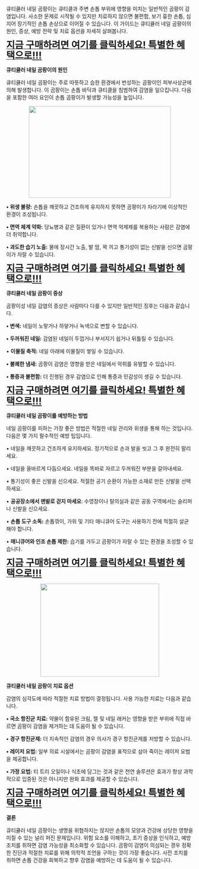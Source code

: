 <p><span style="font-family: &quot;Malgun Gothic&quot;, sans-serif;">큐티큘러</span> <span style="font-family: &quot;Malgun Gothic&quot;, sans-serif;">네일</span> <span style="font-family: &quot;Malgun Gothic&quot;, sans-serif;">곰팡이는</span>
<span style="font-family: &quot;Malgun Gothic&quot;, sans-serif;">큐티클과</span>
<span style="font-family: &quot;Malgun Gothic&quot;, sans-serif;">주변</span>
<span style="font-family: &quot;Malgun Gothic&quot;, sans-serif;">손톱</span>
<span style="font-family: &quot;Malgun Gothic&quot;, sans-serif;">부위에</span>
<span style="font-family: &quot;Malgun Gothic&quot;, sans-serif;">영향을</span>
<span style="font-family: &quot;Malgun Gothic&quot;, sans-serif;">미치는</span>
<span style="font-family: &quot;Malgun Gothic&quot;, sans-serif;">일반적인</span>
<span style="font-family: &quot;Malgun Gothic&quot;, sans-serif;">곰팡이</span>
<span style="font-family: &quot;Malgun Gothic&quot;, sans-serif;">감염입니다</span>.
<span style="font-family: &quot;Malgun Gothic&quot;, sans-serif;">사소한</span>
<span style="font-family: &quot;Malgun Gothic&quot;, sans-serif;">문제로</span>
<span style="font-family: &quot;Malgun Gothic&quot;, sans-serif;">시작될</span>
<span style="font-family: &quot;Malgun Gothic&quot;, sans-serif;">수</span>
<span style="font-family: &quot;Malgun Gothic&quot;, sans-serif;">있지만</span>
<span style="font-family: &quot;Malgun Gothic&quot;, sans-serif;">치료하지</span>
<span style="font-family: &quot;Malgun Gothic&quot;, sans-serif;">않으면</span>
<span style="font-family: &quot;Malgun Gothic&quot;, sans-serif;">불편함</span>,
<span style="font-family: &quot;Malgun Gothic&quot;, sans-serif;">보기</span>
<span style="font-family: &quot;Malgun Gothic&quot;, sans-serif;">흉한</span>
<span style="font-family: &quot;Malgun Gothic&quot;, sans-serif;">손톱</span>,
<span style="font-family: &quot;Malgun Gothic&quot;, sans-serif;">심지어</span>
<span style="font-family: &quot;Malgun Gothic&quot;, sans-serif;">장기적인</span>
<span style="font-family: &quot;Malgun Gothic&quot;, sans-serif;">손톱</span>
<span style="font-family: &quot;Malgun Gothic&quot;, sans-serif;">손상으로</span>
<span style="font-family: &quot;Malgun Gothic&quot;, sans-serif;">이어질</span>
<span style="font-family: &quot;Malgun Gothic&quot;, sans-serif;">수</span>
<span style="font-family: &quot;Malgun Gothic&quot;, sans-serif;">있습니다</span>.
<span style="font-family: &quot;Malgun Gothic&quot;, sans-serif;">이</span>
<span style="font-family: &quot;Malgun Gothic&quot;, sans-serif;">가이드는</span>
<span style="font-family: &quot;Malgun Gothic&quot;, sans-serif;">큐티큘러</span>
<span style="font-family: &quot;Malgun Gothic&quot;, sans-serif;">네일</span>
<span style="font-family: &quot;Malgun Gothic&quot;, sans-serif;">곰팡이의</span>
<span style="font-family: &quot;Malgun Gothic&quot;, sans-serif;">원인</span>,
<span style="font-family: &quot;Malgun Gothic&quot;, sans-serif;">증상</span>,
<span style="font-family: &quot;Malgun Gothic&quot;, sans-serif;">예방</span>
<span style="font-family: &quot;Malgun Gothic&quot;, sans-serif;">전략</span>
<span style="font-family: &quot;Malgun Gothic&quot;, sans-serif;">및</span>
<span style="font-family: &quot;Malgun Gothic&quot;, sans-serif;">치료</span>
<span style="font-family: &quot;Malgun Gothic&quot;, sans-serif;">옵션을</span>
<span style="font-family: &quot;Malgun Gothic&quot;, sans-serif;">자세히</span>
<span style="font-family: &quot;Malgun Gothic&quot;, sans-serif;">살펴봅니다</span>.</p>

<p class="MsoNormal"><a href="https://nutraleafs.com/Cuticara" rel="nofollow" target="_blank"><b><span style="font-family: &quot;Malgun Gothic&quot;,sans-serif; font-size: 19.0pt; line-height: 107%; mso-bidi-font-family: &quot;Malgun Gothic&quot;;">지금</span></b><b><span style="font-size: 19.0pt; line-height: 107%;"> </span></b><b><span style="font-family: &quot;Malgun Gothic&quot;,sans-serif; font-size: 19.0pt; line-height: 107%; mso-bidi-font-family: &quot;Malgun Gothic&quot;;">구매하려면</span></b><b><span style="font-size: 19.0pt; line-height: 107%;"> </span></b><b><span style="font-family: &quot;Malgun Gothic&quot;,sans-serif; font-size: 19.0pt; line-height: 107%; mso-bidi-font-family: &quot;Malgun Gothic&quot;;">여기를</span></b><b><span style="font-size: 19.0pt; line-height: 107%;"> </span></b><b><span style="font-family: &quot;Malgun Gothic&quot;,sans-serif; font-size: 19.0pt; line-height: 107%; mso-bidi-font-family: &quot;Malgun Gothic&quot;;">클릭하세요</span></b><b><span style="font-size: 19.0pt; line-height: 107%;">! </span></b><b><span style="font-family: &quot;Malgun Gothic&quot;,sans-serif; font-size: 19.0pt; line-height: 107%; mso-bidi-font-family: &quot;Malgun Gothic&quot;;">특별한</span></b><b><span style="font-size: 19.0pt; line-height: 107%;"> </span></b><b><span style="font-family: &quot;Malgun Gothic&quot;,sans-serif; font-size: 19.0pt; line-height: 107%; mso-bidi-font-family: &quot;Malgun Gothic&quot;;">혜택으로</span></b></a><b><span style="font-size: 19.0pt; line-height: 107%;"><a href="https://nutraleafs.com/Cuticara" rel="nofollow" target="_blank">!!!</a><o:p></o:p></span></b></p>

<p class="MsoNormal"><b><span style="font-family: &quot;Malgun Gothic&quot;,sans-serif; mso-bidi-font-family: &quot;Malgun Gothic&quot;;">큐티큘러</span> </b><b><span style="font-family: &quot;Malgun Gothic&quot;,sans-serif; mso-bidi-font-family: &quot;Malgun Gothic&quot;;">네일</span>
</b><b><span style="font-family: &quot;Malgun Gothic&quot;,sans-serif; mso-bidi-font-family: &quot;Malgun Gothic&quot;;">곰팡이의</span> </b><b><span style="font-family: &quot;Malgun Gothic&quot;,sans-serif; mso-bidi-font-family: &quot;Malgun Gothic&quot;;">원인</span><o:p></o:p></b></p>

<p class="MsoNormal"><span style="font-family: &quot;Malgun Gothic&quot;,sans-serif; mso-bidi-font-family: &quot;Malgun Gothic&quot;;">큐티큘러</span> <span style="font-family: &quot;Malgun Gothic&quot;,sans-serif; mso-bidi-font-family: &quot;Malgun Gothic&quot;;">네일</span> <span style="font-family: &quot;Malgun Gothic&quot;,sans-serif; mso-bidi-font-family: &quot;Malgun Gothic&quot;;">곰팡이는</span>
<span style="font-family: &quot;Malgun Gothic&quot;,sans-serif; mso-bidi-font-family: &quot;Malgun Gothic&quot;;">주로</span>
<span style="font-family: &quot;Malgun Gothic&quot;,sans-serif; mso-bidi-font-family: &quot;Malgun Gothic&quot;;">따뜻하고</span>
<span style="font-family: &quot;Malgun Gothic&quot;,sans-serif; mso-bidi-font-family: &quot;Malgun Gothic&quot;;">습한</span>
<span style="font-family: &quot;Malgun Gothic&quot;,sans-serif; mso-bidi-font-family: &quot;Malgun Gothic&quot;;">환경에서</span>
<span style="font-family: &quot;Malgun Gothic&quot;,sans-serif; mso-bidi-font-family: &quot;Malgun Gothic&quot;;">번성하는</span>
<span style="font-family: &quot;Malgun Gothic&quot;,sans-serif; mso-bidi-font-family: &quot;Malgun Gothic&quot;;">곰팡이인</span>
<span style="font-family: &quot;Malgun Gothic&quot;,sans-serif; mso-bidi-font-family: &quot;Malgun Gothic&quot;;">피부사상균에</span>
<span style="font-family: &quot;Malgun Gothic&quot;,sans-serif; mso-bidi-font-family: &quot;Malgun Gothic&quot;;">의해</span>
<span style="font-family: &quot;Malgun Gothic&quot;,sans-serif; mso-bidi-font-family: &quot;Malgun Gothic&quot;;">발생합니다</span>.
<span style="font-family: &quot;Malgun Gothic&quot;,sans-serif; mso-bidi-font-family: &quot;Malgun Gothic&quot;;">이</span>
<span style="font-family: &quot;Malgun Gothic&quot;,sans-serif; mso-bidi-font-family: &quot;Malgun Gothic&quot;;">곰팡이는</span>
<span style="font-family: &quot;Malgun Gothic&quot;,sans-serif; mso-bidi-font-family: &quot;Malgun Gothic&quot;;">손톱</span>
<span style="font-family: &quot;Malgun Gothic&quot;,sans-serif; mso-bidi-font-family: &quot;Malgun Gothic&quot;;">바닥과</span>
<span style="font-family: &quot;Malgun Gothic&quot;,sans-serif; mso-bidi-font-family: &quot;Malgun Gothic&quot;;">큐티클을</span>
<span style="font-family: &quot;Malgun Gothic&quot;,sans-serif; mso-bidi-font-family: &quot;Malgun Gothic&quot;;">침범하여</span>
<span style="font-family: &quot;Malgun Gothic&quot;,sans-serif; mso-bidi-font-family: &quot;Malgun Gothic&quot;;">감염을</span>
<span style="font-family: &quot;Malgun Gothic&quot;,sans-serif; mso-bidi-font-family: &quot;Malgun Gothic&quot;;">일으킵니다</span>.
<span style="font-family: &quot;Malgun Gothic&quot;,sans-serif; mso-bidi-font-family: &quot;Malgun Gothic&quot;;">다음을</span>
<span style="font-family: &quot;Malgun Gothic&quot;,sans-serif; mso-bidi-font-family: &quot;Malgun Gothic&quot;;">포함한</span>
<span style="font-family: &quot;Malgun Gothic&quot;,sans-serif; mso-bidi-font-family: &quot;Malgun Gothic&quot;;">여러</span>
<span style="font-family: &quot;Malgun Gothic&quot;,sans-serif; mso-bidi-font-family: &quot;Malgun Gothic&quot;;">요인이</span>
<span style="font-family: &quot;Malgun Gothic&quot;,sans-serif; mso-bidi-font-family: &quot;Malgun Gothic&quot;;">손톱</span>
<span style="font-family: &quot;Malgun Gothic&quot;,sans-serif; mso-bidi-font-family: &quot;Malgun Gothic&quot;;">곰팡이가</span>
<span style="font-family: &quot;Malgun Gothic&quot;,sans-serif; mso-bidi-font-family: &quot;Malgun Gothic&quot;;">발생할</span>
<span style="font-family: &quot;Malgun Gothic&quot;,sans-serif; mso-bidi-font-family: &quot;Malgun Gothic&quot;;">가능성을</span>
<span style="font-family: &quot;Malgun Gothic&quot;,sans-serif; mso-bidi-font-family: &quot;Malgun Gothic&quot;;">높입니다</span>.<o:p></o:p></p><div class="separator" style="clear: both; text-align: center;"><a href="https://nutraleafs.com/Cuticara" imageanchor="1" rel="nofollow" style="margin-left: 1em; margin-right: 1em;" target="_blank"><img border="0" data-original-height="549" data-original-width="1104" height="246" src="https://blogger.googleusercontent.com/img/b/R29vZ2xl/AVvXsEiG-Mn6G5iypG95fpksQ13RvsuSfBcUDY_EzbJt47ntK1djTW5oSKPeLS62fZjlsOn8e0yw_-gHDOpQytC_P7CCJoSZjwgV_IJ9tqXH8P2x8SmBsOlQE4qQ3pgJNNii_muIa7qcPJoozpUVeseYm36jP155K5biAP-Du8rgaYII5gn5jxn61ROTJl8SUxYg/w382-h246/Cuticara%20Nail%20Fungus1.jpg" width="382" /></a></div>

<p class="MsoNormal"><b>• </b><b><span style="font-family: &quot;Malgun Gothic&quot;,sans-serif; mso-bidi-font-family: &quot;Malgun Gothic&quot;;">위생</span> </b><b><span style="font-family: &quot;Malgun Gothic&quot;,sans-serif; mso-bidi-font-family: &quot;Malgun Gothic&quot;;">불량</span>:</b>
<span style="font-family: &quot;Malgun Gothic&quot;,sans-serif; mso-bidi-font-family: &quot;Malgun Gothic&quot;;">손톱을</span>
<span style="font-family: &quot;Malgun Gothic&quot;,sans-serif; mso-bidi-font-family: &quot;Malgun Gothic&quot;;">깨끗하고</span>
<span style="font-family: &quot;Malgun Gothic&quot;,sans-serif; mso-bidi-font-family: &quot;Malgun Gothic&quot;;">건조하게</span>
<span style="font-family: &quot;Malgun Gothic&quot;,sans-serif; mso-bidi-font-family: &quot;Malgun Gothic&quot;;">유지하지</span>
<span style="font-family: &quot;Malgun Gothic&quot;,sans-serif; mso-bidi-font-family: &quot;Malgun Gothic&quot;;">못하면</span>
<span style="font-family: &quot;Malgun Gothic&quot;,sans-serif; mso-bidi-font-family: &quot;Malgun Gothic&quot;;">곰팡이가</span>
<span style="font-family: &quot;Malgun Gothic&quot;,sans-serif; mso-bidi-font-family: &quot;Malgun Gothic&quot;;">자라기에</span>
<span style="font-family: &quot;Malgun Gothic&quot;,sans-serif; mso-bidi-font-family: &quot;Malgun Gothic&quot;;">이상적인</span>
<span style="font-family: &quot;Malgun Gothic&quot;,sans-serif; mso-bidi-font-family: &quot;Malgun Gothic&quot;;">환경이</span>
<span style="font-family: &quot;Malgun Gothic&quot;,sans-serif; mso-bidi-font-family: &quot;Malgun Gothic&quot;;">조성됩니다</span>.<o:p></o:p></p>

<p class="MsoNormal"><b>• </b><b><span style="font-family: &quot;Malgun Gothic&quot;,sans-serif; mso-bidi-font-family: &quot;Malgun Gothic&quot;;">면역</span> </b><b><span style="font-family: &quot;Malgun Gothic&quot;,sans-serif; mso-bidi-font-family: &quot;Malgun Gothic&quot;;">체계</span> </b><b><span style="font-family: &quot;Malgun Gothic&quot;,sans-serif; mso-bidi-font-family: &quot;Malgun Gothic&quot;;">약화</span>:</b>
<span style="font-family: &quot;Malgun Gothic&quot;,sans-serif; mso-bidi-font-family: &quot;Malgun Gothic&quot;;">당뇨병과</span>
<span style="font-family: &quot;Malgun Gothic&quot;,sans-serif; mso-bidi-font-family: &quot;Malgun Gothic&quot;;">같은</span>
<span style="font-family: &quot;Malgun Gothic&quot;,sans-serif; mso-bidi-font-family: &quot;Malgun Gothic&quot;;">질환이</span>
<span style="font-family: &quot;Malgun Gothic&quot;,sans-serif; mso-bidi-font-family: &quot;Malgun Gothic&quot;;">있거나</span>
<span style="font-family: &quot;Malgun Gothic&quot;,sans-serif; mso-bidi-font-family: &quot;Malgun Gothic&quot;;">면역</span>
<span style="font-family: &quot;Malgun Gothic&quot;,sans-serif; mso-bidi-font-family: &quot;Malgun Gothic&quot;;">억제제를</span>
<span style="font-family: &quot;Malgun Gothic&quot;,sans-serif; mso-bidi-font-family: &quot;Malgun Gothic&quot;;">복용하는</span>
<span style="font-family: &quot;Malgun Gothic&quot;,sans-serif; mso-bidi-font-family: &quot;Malgun Gothic&quot;;">사람은</span>
<span style="font-family: &quot;Malgun Gothic&quot;,sans-serif; mso-bidi-font-family: &quot;Malgun Gothic&quot;;">감염에</span>
<span style="font-family: &quot;Malgun Gothic&quot;,sans-serif; mso-bidi-font-family: &quot;Malgun Gothic&quot;;">더</span>
<span style="font-family: &quot;Malgun Gothic&quot;,sans-serif; mso-bidi-font-family: &quot;Malgun Gothic&quot;;">취약합니다</span>.<o:p></o:p></p>

<p class="MsoNormal"><b>• </b><b><span style="font-family: &quot;Malgun Gothic&quot;,sans-serif; mso-bidi-font-family: &quot;Malgun Gothic&quot;;">과도한</span> </b><b><span style="font-family: &quot;Malgun Gothic&quot;,sans-serif; mso-bidi-font-family: &quot;Malgun Gothic&quot;;">습기</span> </b><b><span style="font-family: &quot;Malgun Gothic&quot;,sans-serif; mso-bidi-font-family: &quot;Malgun Gothic&quot;;">노출</span>:</b>
<span style="font-family: &quot;Malgun Gothic&quot;,sans-serif; mso-bidi-font-family: &quot;Malgun Gothic&quot;;">물에</span>
<span style="font-family: &quot;Malgun Gothic&quot;,sans-serif; mso-bidi-font-family: &quot;Malgun Gothic&quot;;">장시간</span>
<span style="font-family: &quot;Malgun Gothic&quot;,sans-serif; mso-bidi-font-family: &quot;Malgun Gothic&quot;;">노출</span>,
<span style="font-family: &quot;Malgun Gothic&quot;,sans-serif; mso-bidi-font-family: &quot;Malgun Gothic&quot;;">발</span>
<span style="font-family: &quot;Malgun Gothic&quot;,sans-serif; mso-bidi-font-family: &quot;Malgun Gothic&quot;;">땀</span>,
<span style="font-family: &quot;Malgun Gothic&quot;,sans-serif; mso-bidi-font-family: &quot;Malgun Gothic&quot;;">꽉</span>
<span style="font-family: &quot;Malgun Gothic&quot;,sans-serif; mso-bidi-font-family: &quot;Malgun Gothic&quot;;">끼고</span>
<span style="font-family: &quot;Malgun Gothic&quot;,sans-serif; mso-bidi-font-family: &quot;Malgun Gothic&quot;;">통기성이</span>
<span style="font-family: &quot;Malgun Gothic&quot;,sans-serif; mso-bidi-font-family: &quot;Malgun Gothic&quot;;">없는</span>
<span style="font-family: &quot;Malgun Gothic&quot;,sans-serif; mso-bidi-font-family: &quot;Malgun Gothic&quot;;">신발을</span>
<span style="font-family: &quot;Malgun Gothic&quot;,sans-serif; mso-bidi-font-family: &quot;Malgun Gothic&quot;;">신으면</span>
<span style="font-family: &quot;Malgun Gothic&quot;,sans-serif; mso-bidi-font-family: &quot;Malgun Gothic&quot;;">곰팡이가</span>
<span style="font-family: &quot;Malgun Gothic&quot;,sans-serif; mso-bidi-font-family: &quot;Malgun Gothic&quot;;">자랄</span>
<span style="font-family: &quot;Malgun Gothic&quot;,sans-serif; mso-bidi-font-family: &quot;Malgun Gothic&quot;;">수</span>
<span style="font-family: &quot;Malgun Gothic&quot;,sans-serif; mso-bidi-font-family: &quot;Malgun Gothic&quot;;">있습니다</span>.<o:p></o:p></p>

<p class="MsoNormal"><a href="https://nutraleafs.com/Cuticara" rel="nofollow" target="_blank"><b><span style="font-family: &quot;Malgun Gothic&quot;, sans-serif; font-size: 19pt; line-height: 27.1067px;">지금</span></b><b><span style="font-size: 19pt; line-height: 27.1067px;">&nbsp;</span></b><b><span style="font-family: &quot;Malgun Gothic&quot;, sans-serif; font-size: 19pt; line-height: 27.1067px;">구매하려면</span></b><b><span style="font-size: 19pt; line-height: 27.1067px;">&nbsp;</span></b><b><span style="font-family: &quot;Malgun Gothic&quot;, sans-serif; font-size: 19pt; line-height: 27.1067px;">여기를</span></b><b><span style="font-size: 19pt; line-height: 27.1067px;">&nbsp;</span></b><b><span style="font-family: &quot;Malgun Gothic&quot;, sans-serif; font-size: 19pt; line-height: 27.1067px;">클릭하세요</span></b><b><span style="font-size: 19pt; line-height: 27.1067px;">!&nbsp;</span></b><b><span style="font-family: &quot;Malgun Gothic&quot;, sans-serif; font-size: 19pt; line-height: 27.1067px;">특별한</span></b><b><span style="font-size: 19pt; line-height: 27.1067px;">&nbsp;</span></b><b><span style="font-family: &quot;Malgun Gothic&quot;, sans-serif; font-size: 19pt; line-height: 27.1067px;">혜택으로</span></b></a><b><span style="font-size: 19pt; line-height: 27.1067px;"><a href="https://nutraleafs.com/Cuticara" rel="nofollow" target="_blank">!!!</a></span></b></p><p class="MsoNormal"><b><span style="font-family: &quot;Malgun Gothic&quot;,sans-serif; mso-bidi-font-family: &quot;Malgun Gothic&quot;;">큐티큘러</span> </b><b><span style="font-family: &quot;Malgun Gothic&quot;,sans-serif; mso-bidi-font-family: &quot;Malgun Gothic&quot;;">네일</span>
</b><b><span style="font-family: &quot;Malgun Gothic&quot;,sans-serif; mso-bidi-font-family: &quot;Malgun Gothic&quot;;">곰팡이</span> </b><b><span style="font-family: &quot;Malgun Gothic&quot;,sans-serif; mso-bidi-font-family: &quot;Malgun Gothic&quot;;">증상</span><o:p></o:p></b></p>

<p class="MsoNormal"><span style="font-family: &quot;Malgun Gothic&quot;,sans-serif; mso-bidi-font-family: &quot;Malgun Gothic&quot;;">곰팡이성</span> <span style="font-family: &quot;Malgun Gothic&quot;,sans-serif; mso-bidi-font-family: &quot;Malgun Gothic&quot;;">네일</span> <span style="font-family: &quot;Malgun Gothic&quot;,sans-serif; mso-bidi-font-family: &quot;Malgun Gothic&quot;;">감염의</span>
<span style="font-family: &quot;Malgun Gothic&quot;,sans-serif; mso-bidi-font-family: &quot;Malgun Gothic&quot;;">증상은</span>
<span style="font-family: &quot;Malgun Gothic&quot;,sans-serif; mso-bidi-font-family: &quot;Malgun Gothic&quot;;">사람마다</span>
<span style="font-family: &quot;Malgun Gothic&quot;,sans-serif; mso-bidi-font-family: &quot;Malgun Gothic&quot;;">다를</span>
<span style="font-family: &quot;Malgun Gothic&quot;,sans-serif; mso-bidi-font-family: &quot;Malgun Gothic&quot;;">수</span>
<span style="font-family: &quot;Malgun Gothic&quot;,sans-serif; mso-bidi-font-family: &quot;Malgun Gothic&quot;;">있지만</span>
<span style="font-family: &quot;Malgun Gothic&quot;,sans-serif; mso-bidi-font-family: &quot;Malgun Gothic&quot;;">일반적인</span>
<span style="font-family: &quot;Malgun Gothic&quot;,sans-serif; mso-bidi-font-family: &quot;Malgun Gothic&quot;;">징후는</span>
<span style="font-family: &quot;Malgun Gothic&quot;,sans-serif; mso-bidi-font-family: &quot;Malgun Gothic&quot;;">다음과</span>
<span style="font-family: &quot;Malgun Gothic&quot;,sans-serif; mso-bidi-font-family: &quot;Malgun Gothic&quot;;">같습니다</span>.<o:p></o:p></p>

<p class="MsoNormal"><b>• </b><b><span style="font-family: &quot;Malgun Gothic&quot;,sans-serif; mso-bidi-font-family: &quot;Malgun Gothic&quot;;">변색</span>:</b> <span style="font-family: &quot;Malgun Gothic&quot;,sans-serif; mso-bidi-font-family: &quot;Malgun Gothic&quot;;">네일이</span> <span style="font-family: &quot;Malgun Gothic&quot;,sans-serif; mso-bidi-font-family: &quot;Malgun Gothic&quot;;">노랗거나</span>
<span style="font-family: &quot;Malgun Gothic&quot;,sans-serif; mso-bidi-font-family: &quot;Malgun Gothic&quot;;">하얗거나</span>
<span style="font-family: &quot;Malgun Gothic&quot;,sans-serif; mso-bidi-font-family: &quot;Malgun Gothic&quot;;">녹색으로</span>
<span style="font-family: &quot;Malgun Gothic&quot;,sans-serif; mso-bidi-font-family: &quot;Malgun Gothic&quot;;">변할</span>
<span style="font-family: &quot;Malgun Gothic&quot;,sans-serif; mso-bidi-font-family: &quot;Malgun Gothic&quot;;">수</span>
<span style="font-family: &quot;Malgun Gothic&quot;,sans-serif; mso-bidi-font-family: &quot;Malgun Gothic&quot;;">있습니다</span>.<o:p></o:p></p>

<p class="MsoNormal"><b>• </b><b><span style="font-family: &quot;Malgun Gothic&quot;,sans-serif; mso-bidi-font-family: &quot;Malgun Gothic&quot;;">두꺼워진</span> </b><b><span style="font-family: &quot;Malgun Gothic&quot;,sans-serif; mso-bidi-font-family: &quot;Malgun Gothic&quot;;">네일</span>:</b>
<span style="font-family: &quot;Malgun Gothic&quot;,sans-serif; mso-bidi-font-family: &quot;Malgun Gothic&quot;;">감염된</span>
<span style="font-family: &quot;Malgun Gothic&quot;,sans-serif; mso-bidi-font-family: &quot;Malgun Gothic&quot;;">네일이</span>
<span style="font-family: &quot;Malgun Gothic&quot;,sans-serif; mso-bidi-font-family: &quot;Malgun Gothic&quot;;">두껍거나</span>
<span style="font-family: &quot;Malgun Gothic&quot;,sans-serif; mso-bidi-font-family: &quot;Malgun Gothic&quot;;">부서지기</span>
<span style="font-family: &quot;Malgun Gothic&quot;,sans-serif; mso-bidi-font-family: &quot;Malgun Gothic&quot;;">쉽거나</span>
<span style="font-family: &quot;Malgun Gothic&quot;,sans-serif; mso-bidi-font-family: &quot;Malgun Gothic&quot;;">뒤틀릴</span>
<span style="font-family: &quot;Malgun Gothic&quot;,sans-serif; mso-bidi-font-family: &quot;Malgun Gothic&quot;;">수</span>
<span style="font-family: &quot;Malgun Gothic&quot;,sans-serif; mso-bidi-font-family: &quot;Malgun Gothic&quot;;">있습니다</span>.<o:p></o:p></p>

<p class="MsoNormal">• <b><span style="font-family: &quot;Malgun Gothic&quot;,sans-serif; mso-bidi-font-family: &quot;Malgun Gothic&quot;;">이물질</span> </b><b><span style="font-family: &quot;Malgun Gothic&quot;,sans-serif; mso-bidi-font-family: &quot;Malgun Gothic&quot;;">축적</span>:</b>
<span style="font-family: &quot;Malgun Gothic&quot;,sans-serif; mso-bidi-font-family: &quot;Malgun Gothic&quot;;">네일</span>
<span style="font-family: &quot;Malgun Gothic&quot;,sans-serif; mso-bidi-font-family: &quot;Malgun Gothic&quot;;">아래에</span>
<span style="font-family: &quot;Malgun Gothic&quot;,sans-serif; mso-bidi-font-family: &quot;Malgun Gothic&quot;;">이물질이</span>
<span style="font-family: &quot;Malgun Gothic&quot;,sans-serif; mso-bidi-font-family: &quot;Malgun Gothic&quot;;">쌓일</span>
<span style="font-family: &quot;Malgun Gothic&quot;,sans-serif; mso-bidi-font-family: &quot;Malgun Gothic&quot;;">수</span>
<span style="font-family: &quot;Malgun Gothic&quot;,sans-serif; mso-bidi-font-family: &quot;Malgun Gothic&quot;;">있습니다</span>.<o:p></o:p></p>

<p class="MsoNormal"><b>• </b><b><span style="font-family: &quot;Malgun Gothic&quot;,sans-serif; mso-bidi-font-family: &quot;Malgun Gothic&quot;;">불쾌한</span> </b><b><span style="font-family: &quot;Malgun Gothic&quot;,sans-serif; mso-bidi-font-family: &quot;Malgun Gothic&quot;;">냄새</span>:</b>
<span style="font-family: &quot;Malgun Gothic&quot;,sans-serif; mso-bidi-font-family: &quot;Malgun Gothic&quot;;">곰팡이</span>
<span style="font-family: &quot;Malgun Gothic&quot;,sans-serif; mso-bidi-font-family: &quot;Malgun Gothic&quot;;">감염은</span>
<span style="font-family: &quot;Malgun Gothic&quot;,sans-serif; mso-bidi-font-family: &quot;Malgun Gothic&quot;;">영향을</span>
<span style="font-family: &quot;Malgun Gothic&quot;,sans-serif; mso-bidi-font-family: &quot;Malgun Gothic&quot;;">받은</span>
<span style="font-family: &quot;Malgun Gothic&quot;,sans-serif; mso-bidi-font-family: &quot;Malgun Gothic&quot;;">네일에서</span>
<span style="font-family: &quot;Malgun Gothic&quot;,sans-serif; mso-bidi-font-family: &quot;Malgun Gothic&quot;;">악취를</span>
<span style="font-family: &quot;Malgun Gothic&quot;,sans-serif; mso-bidi-font-family: &quot;Malgun Gothic&quot;;">유발할</span>
<span style="font-family: &quot;Malgun Gothic&quot;,sans-serif; mso-bidi-font-family: &quot;Malgun Gothic&quot;;">수</span>
<span style="font-family: &quot;Malgun Gothic&quot;,sans-serif; mso-bidi-font-family: &quot;Malgun Gothic&quot;;">있습니다</span>.<o:p></o:p></p>

<p class="MsoNormal"><b>• </b><b><span style="font-family: &quot;Malgun Gothic&quot;,sans-serif; mso-bidi-font-family: &quot;Malgun Gothic&quot;;">통증과</span> </b><b><span style="font-family: &quot;Malgun Gothic&quot;,sans-serif; mso-bidi-font-family: &quot;Malgun Gothic&quot;;">불편함</span>:</b>
<span style="font-family: &quot;Malgun Gothic&quot;,sans-serif; mso-bidi-font-family: &quot;Malgun Gothic&quot;;">더</span>
<span style="font-family: &quot;Malgun Gothic&quot;,sans-serif; mso-bidi-font-family: &quot;Malgun Gothic&quot;;">진행된</span>
<span style="font-family: &quot;Malgun Gothic&quot;,sans-serif; mso-bidi-font-family: &quot;Malgun Gothic&quot;;">경우</span>
<span style="font-family: &quot;Malgun Gothic&quot;,sans-serif; mso-bidi-font-family: &quot;Malgun Gothic&quot;;">감염으로</span>
<span style="font-family: &quot;Malgun Gothic&quot;,sans-serif; mso-bidi-font-family: &quot;Malgun Gothic&quot;;">인해</span>
<span style="font-family: &quot;Malgun Gothic&quot;,sans-serif; mso-bidi-font-family: &quot;Malgun Gothic&quot;;">통증과</span>
<span style="font-family: &quot;Malgun Gothic&quot;,sans-serif; mso-bidi-font-family: &quot;Malgun Gothic&quot;;">민감성이</span>
<span style="font-family: &quot;Malgun Gothic&quot;,sans-serif; mso-bidi-font-family: &quot;Malgun Gothic&quot;;">생길</span>
<span style="font-family: &quot;Malgun Gothic&quot;,sans-serif; mso-bidi-font-family: &quot;Malgun Gothic&quot;;">수</span>
<span style="font-family: &quot;Malgun Gothic&quot;,sans-serif; mso-bidi-font-family: &quot;Malgun Gothic&quot;;">있습니다</span>.<o:p></o:p></p>

<p class="MsoNormal"><a href="https://nutraleafs.com/Cuticara" rel="nofollow" target="_blank"><b><span style="font-family: &quot;Malgun Gothic&quot;, sans-serif; font-size: 19pt; line-height: 27.1067px;">지금</span></b><b><span style="font-size: 19pt; line-height: 27.1067px;">&nbsp;</span></b><b><span style="font-family: &quot;Malgun Gothic&quot;, sans-serif; font-size: 19pt; line-height: 27.1067px;">구매하려면</span></b><b><span style="font-size: 19pt; line-height: 27.1067px;">&nbsp;</span></b><b><span style="font-family: &quot;Malgun Gothic&quot;, sans-serif; font-size: 19pt; line-height: 27.1067px;">여기를</span></b><b><span style="font-size: 19pt; line-height: 27.1067px;">&nbsp;</span></b><b><span style="font-family: &quot;Malgun Gothic&quot;, sans-serif; font-size: 19pt; line-height: 27.1067px;">클릭하세요</span></b><b><span style="font-size: 19pt; line-height: 27.1067px;">!&nbsp;</span></b><b><span style="font-family: &quot;Malgun Gothic&quot;, sans-serif; font-size: 19pt; line-height: 27.1067px;">특별한</span></b><b><span style="font-size: 19pt; line-height: 27.1067px;">&nbsp;</span></b><b><span style="font-family: &quot;Malgun Gothic&quot;, sans-serif; font-size: 19pt; line-height: 27.1067px;">혜택으로</span></b></a><b><span style="font-size: 19pt; line-height: 27.1067px;"><a href="https://nutraleafs.com/Cuticara" rel="nofollow" target="_blank">!!!</a></span></b></p><p class="MsoNormal"><b><span style="font-family: &quot;Malgun Gothic&quot;,sans-serif; mso-bidi-font-family: &quot;Malgun Gothic&quot;;">큐티큘러</span> </b><b><span style="font-family: &quot;Malgun Gothic&quot;,sans-serif; mso-bidi-font-family: &quot;Malgun Gothic&quot;;">네일</span>
</b><b><span style="font-family: &quot;Malgun Gothic&quot;,sans-serif; mso-bidi-font-family: &quot;Malgun Gothic&quot;;">곰팡이를</span> </b><b><span style="font-family: &quot;Malgun Gothic&quot;,sans-serif; mso-bidi-font-family: &quot;Malgun Gothic&quot;;">예방하는</span> </b><b><span style="font-family: &quot;Malgun Gothic&quot;,sans-serif; mso-bidi-font-family: &quot;Malgun Gothic&quot;;">방법</span><o:p></o:p></b></p>

<p class="MsoNormal"><span style="font-family: &quot;Malgun Gothic&quot;,sans-serif; mso-bidi-font-family: &quot;Malgun Gothic&quot;;">네일</span> <span style="font-family: &quot;Malgun Gothic&quot;,sans-serif; mso-bidi-font-family: &quot;Malgun Gothic&quot;;">곰팡이를</span> <span style="font-family: &quot;Malgun Gothic&quot;,sans-serif; mso-bidi-font-family: &quot;Malgun Gothic&quot;;">피하는</span> <span style="font-family: &quot;Malgun Gothic&quot;,sans-serif; mso-bidi-font-family: &quot;Malgun Gothic&quot;;">가장</span>
<span style="font-family: &quot;Malgun Gothic&quot;,sans-serif; mso-bidi-font-family: &quot;Malgun Gothic&quot;;">좋은</span>
<span style="font-family: &quot;Malgun Gothic&quot;,sans-serif; mso-bidi-font-family: &quot;Malgun Gothic&quot;;">방법은</span>
<span style="font-family: &quot;Malgun Gothic&quot;,sans-serif; mso-bidi-font-family: &quot;Malgun Gothic&quot;;">적절한</span>
<span style="font-family: &quot;Malgun Gothic&quot;,sans-serif; mso-bidi-font-family: &quot;Malgun Gothic&quot;;">네일</span>
<span style="font-family: &quot;Malgun Gothic&quot;,sans-serif; mso-bidi-font-family: &quot;Malgun Gothic&quot;;">관리와</span>
<span style="font-family: &quot;Malgun Gothic&quot;,sans-serif; mso-bidi-font-family: &quot;Malgun Gothic&quot;;">위생을</span>
<span style="font-family: &quot;Malgun Gothic&quot;,sans-serif; mso-bidi-font-family: &quot;Malgun Gothic&quot;;">통해</span>
<span style="font-family: &quot;Malgun Gothic&quot;,sans-serif; mso-bidi-font-family: &quot;Malgun Gothic&quot;;">하는</span>
<span style="font-family: &quot;Malgun Gothic&quot;,sans-serif; mso-bidi-font-family: &quot;Malgun Gothic&quot;;">것입니다</span>.
<span style="font-family: &quot;Malgun Gothic&quot;,sans-serif; mso-bidi-font-family: &quot;Malgun Gothic&quot;;">다음은</span>
<span style="font-family: &quot;Malgun Gothic&quot;,sans-serif; mso-bidi-font-family: &quot;Malgun Gothic&quot;;">몇</span>
<span style="font-family: &quot;Malgun Gothic&quot;,sans-serif; mso-bidi-font-family: &quot;Malgun Gothic&quot;;">가지</span>
<span style="font-family: &quot;Malgun Gothic&quot;,sans-serif; mso-bidi-font-family: &quot;Malgun Gothic&quot;;">필수적인</span>
<span style="font-family: &quot;Malgun Gothic&quot;,sans-serif; mso-bidi-font-family: &quot;Malgun Gothic&quot;;">예방</span>
<span style="font-family: &quot;Malgun Gothic&quot;,sans-serif; mso-bidi-font-family: &quot;Malgun Gothic&quot;;">팁입니다</span>.<o:p></o:p></p>

<p class="MsoNormal">• <span style="font-family: &quot;Malgun Gothic&quot;,sans-serif; mso-bidi-font-family: &quot;Malgun Gothic&quot;;">네일을</span> <span style="font-family: &quot;Malgun Gothic&quot;,sans-serif; mso-bidi-font-family: &quot;Malgun Gothic&quot;;">깨끗하고</span> <span style="font-family: &quot;Malgun Gothic&quot;,sans-serif; mso-bidi-font-family: &quot;Malgun Gothic&quot;;">건조하게</span> <span style="font-family: &quot;Malgun Gothic&quot;,sans-serif; mso-bidi-font-family: &quot;Malgun Gothic&quot;;">유지하세요</span>.
<span style="font-family: &quot;Malgun Gothic&quot;,sans-serif; mso-bidi-font-family: &quot;Malgun Gothic&quot;;">정기적으로</span>
<span style="font-family: &quot;Malgun Gothic&quot;,sans-serif; mso-bidi-font-family: &quot;Malgun Gothic&quot;;">손과</span>
<span style="font-family: &quot;Malgun Gothic&quot;,sans-serif; mso-bidi-font-family: &quot;Malgun Gothic&quot;;">발을</span>
<span style="font-family: &quot;Malgun Gothic&quot;,sans-serif; mso-bidi-font-family: &quot;Malgun Gothic&quot;;">씻고</span>
<span style="font-family: &quot;Malgun Gothic&quot;,sans-serif; mso-bidi-font-family: &quot;Malgun Gothic&quot;;">그</span>
<span style="font-family: &quot;Malgun Gothic&quot;,sans-serif; mso-bidi-font-family: &quot;Malgun Gothic&quot;;">후</span>
<span style="font-family: &quot;Malgun Gothic&quot;,sans-serif; mso-bidi-font-family: &quot;Malgun Gothic&quot;;">완전히</span>
<span style="font-family: &quot;Malgun Gothic&quot;,sans-serif; mso-bidi-font-family: &quot;Malgun Gothic&quot;;">말리세요</span>.<o:p></o:p></p>

<p class="MsoNormal">• <span style="font-family: &quot;Malgun Gothic&quot;,sans-serif; mso-bidi-font-family: &quot;Malgun Gothic&quot;;">네일을</span> <span style="font-family: &quot;Malgun Gothic&quot;,sans-serif; mso-bidi-font-family: &quot;Malgun Gothic&quot;;">올바르게</span> <span style="font-family: &quot;Malgun Gothic&quot;,sans-serif; mso-bidi-font-family: &quot;Malgun Gothic&quot;;">다듬으세요</span>. <span style="font-family: &quot;Malgun Gothic&quot;,sans-serif; mso-bidi-font-family: &quot;Malgun Gothic&quot;;">네일을</span>
<span style="font-family: &quot;Malgun Gothic&quot;,sans-serif; mso-bidi-font-family: &quot;Malgun Gothic&quot;;">똑바로</span>
<span style="font-family: &quot;Malgun Gothic&quot;,sans-serif; mso-bidi-font-family: &quot;Malgun Gothic&quot;;">자르고</span>
<span style="font-family: &quot;Malgun Gothic&quot;,sans-serif; mso-bidi-font-family: &quot;Malgun Gothic&quot;;">두꺼워진</span>
<span style="font-family: &quot;Malgun Gothic&quot;,sans-serif; mso-bidi-font-family: &quot;Malgun Gothic&quot;;">부분을</span>
<span style="font-family: &quot;Malgun Gothic&quot;,sans-serif; mso-bidi-font-family: &quot;Malgun Gothic&quot;;">갈아내세요</span>.<o:p></o:p></p>

<p class="MsoNormal">• <span style="font-family: &quot;Malgun Gothic&quot;,sans-serif; mso-bidi-font-family: &quot;Malgun Gothic&quot;;">통기성이</span> <span style="font-family: &quot;Malgun Gothic&quot;,sans-serif; mso-bidi-font-family: &quot;Malgun Gothic&quot;;">좋은</span> <span style="font-family: &quot;Malgun Gothic&quot;,sans-serif; mso-bidi-font-family: &quot;Malgun Gothic&quot;;">신발을</span>
<span style="font-family: &quot;Malgun Gothic&quot;,sans-serif; mso-bidi-font-family: &quot;Malgun Gothic&quot;;">신으세요</span>.
<span style="font-family: &quot;Malgun Gothic&quot;,sans-serif; mso-bidi-font-family: &quot;Malgun Gothic&quot;;">적절한</span>
<span style="font-family: &quot;Malgun Gothic&quot;,sans-serif; mso-bidi-font-family: &quot;Malgun Gothic&quot;;">공기</span>
<span style="font-family: &quot;Malgun Gothic&quot;,sans-serif; mso-bidi-font-family: &quot;Malgun Gothic&quot;;">순환이</span>
<span style="font-family: &quot;Malgun Gothic&quot;,sans-serif; mso-bidi-font-family: &quot;Malgun Gothic&quot;;">가능한</span>
<span style="font-family: &quot;Malgun Gothic&quot;,sans-serif; mso-bidi-font-family: &quot;Malgun Gothic&quot;;">소재로</span>
<span style="font-family: &quot;Malgun Gothic&quot;,sans-serif; mso-bidi-font-family: &quot;Malgun Gothic&quot;;">만든</span>
<span style="font-family: &quot;Malgun Gothic&quot;,sans-serif; mso-bidi-font-family: &quot;Malgun Gothic&quot;;">신발을</span>
<span style="font-family: &quot;Malgun Gothic&quot;,sans-serif; mso-bidi-font-family: &quot;Malgun Gothic&quot;;">선택하세요</span>.<o:p></o:p></p>

<p class="MsoNormal">• <b><span style="font-family: &quot;Malgun Gothic&quot;,sans-serif; mso-bidi-font-family: &quot;Malgun Gothic&quot;;">공공장소에서</span> </b><b><span style="font-family: &quot;Malgun Gothic&quot;,sans-serif; mso-bidi-font-family: &quot;Malgun Gothic&quot;;">맨발로</span>
</b><b><span style="font-family: &quot;Malgun Gothic&quot;,sans-serif; mso-bidi-font-family: &quot;Malgun Gothic&quot;;">걷지</span> </b><b><span style="font-family: &quot;Malgun Gothic&quot;,sans-serif; mso-bidi-font-family: &quot;Malgun Gothic&quot;;">마세요</span></b>: <span style="font-family: &quot;Malgun Gothic&quot;,sans-serif; mso-bidi-font-family: &quot;Malgun Gothic&quot;;">수영장이나</span> <span style="font-family: &quot;Malgun Gothic&quot;,sans-serif; mso-bidi-font-family: &quot;Malgun Gothic&quot;;">탈의실과</span>
<span style="font-family: &quot;Malgun Gothic&quot;,sans-serif; mso-bidi-font-family: &quot;Malgun Gothic&quot;;">같은</span>
<span style="font-family: &quot;Malgun Gothic&quot;,sans-serif; mso-bidi-font-family: &quot;Malgun Gothic&quot;;">공동</span>
<span style="font-family: &quot;Malgun Gothic&quot;,sans-serif; mso-bidi-font-family: &quot;Malgun Gothic&quot;;">구역에서는</span>
<span style="font-family: &quot;Malgun Gothic&quot;,sans-serif; mso-bidi-font-family: &quot;Malgun Gothic&quot;;">슬리퍼나</span>
<span style="font-family: &quot;Malgun Gothic&quot;,sans-serif; mso-bidi-font-family: &quot;Malgun Gothic&quot;;">신발을</span>
<span style="font-family: &quot;Malgun Gothic&quot;,sans-serif; mso-bidi-font-family: &quot;Malgun Gothic&quot;;">신으세요</span>.<o:p></o:p></p>

<p class="MsoNormal">• <b><span style="font-family: &quot;Malgun Gothic&quot;,sans-serif; mso-bidi-font-family: &quot;Malgun Gothic&quot;;">손톱</span> </b><b><span style="font-family: &quot;Malgun Gothic&quot;,sans-serif; mso-bidi-font-family: &quot;Malgun Gothic&quot;;">도구</span> </b><b><span style="font-family: &quot;Malgun Gothic&quot;,sans-serif; mso-bidi-font-family: &quot;Malgun Gothic&quot;;">소독</span>:</b>
<span style="font-family: &quot;Malgun Gothic&quot;,sans-serif; mso-bidi-font-family: &quot;Malgun Gothic&quot;;">손톱깎이</span>,
<span style="font-family: &quot;Malgun Gothic&quot;,sans-serif; mso-bidi-font-family: &quot;Malgun Gothic&quot;;">가위</span>
<span style="font-family: &quot;Malgun Gothic&quot;,sans-serif; mso-bidi-font-family: &quot;Malgun Gothic&quot;;">및</span>
<span style="font-family: &quot;Malgun Gothic&quot;,sans-serif; mso-bidi-font-family: &quot;Malgun Gothic&quot;;">기타</span>
<span style="font-family: &quot;Malgun Gothic&quot;,sans-serif; mso-bidi-font-family: &quot;Malgun Gothic&quot;;">매니큐어</span>
<span style="font-family: &quot;Malgun Gothic&quot;,sans-serif; mso-bidi-font-family: &quot;Malgun Gothic&quot;;">도구는</span>
<span style="font-family: &quot;Malgun Gothic&quot;,sans-serif; mso-bidi-font-family: &quot;Malgun Gothic&quot;;">사용하기</span>
<span style="font-family: &quot;Malgun Gothic&quot;,sans-serif; mso-bidi-font-family: &quot;Malgun Gothic&quot;;">전에</span>
<span style="font-family: &quot;Malgun Gothic&quot;,sans-serif; mso-bidi-font-family: &quot;Malgun Gothic&quot;;">적절히</span>
<span style="font-family: &quot;Malgun Gothic&quot;,sans-serif; mso-bidi-font-family: &quot;Malgun Gothic&quot;;">살균해야</span>
<span style="font-family: &quot;Malgun Gothic&quot;,sans-serif; mso-bidi-font-family: &quot;Malgun Gothic&quot;;">합니다</span>.<o:p></o:p></p>

<p class="MsoNormal">• <b><span style="font-family: &quot;Malgun Gothic&quot;,sans-serif; mso-bidi-font-family: &quot;Malgun Gothic&quot;;">매니큐어와</span> </b><b><span style="font-family: &quot;Malgun Gothic&quot;,sans-serif; mso-bidi-font-family: &quot;Malgun Gothic&quot;;">인조</span>
</b><b><span style="font-family: &quot;Malgun Gothic&quot;,sans-serif; mso-bidi-font-family: &quot;Malgun Gothic&quot;;">손톱</span> </b><b><span style="font-family: &quot;Malgun Gothic&quot;,sans-serif; mso-bidi-font-family: &quot;Malgun Gothic&quot;;">제한</span>:</b> <span style="font-family: &quot;Malgun Gothic&quot;,sans-serif; mso-bidi-font-family: &quot;Malgun Gothic&quot;;">습기를</span> <span style="font-family: &quot;Malgun Gothic&quot;,sans-serif; mso-bidi-font-family: &quot;Malgun Gothic&quot;;">가두고</span>
<span style="font-family: &quot;Malgun Gothic&quot;,sans-serif; mso-bidi-font-family: &quot;Malgun Gothic&quot;;">곰팡이가</span>
<span style="font-family: &quot;Malgun Gothic&quot;,sans-serif; mso-bidi-font-family: &quot;Malgun Gothic&quot;;">자랄</span>
<span style="font-family: &quot;Malgun Gothic&quot;,sans-serif; mso-bidi-font-family: &quot;Malgun Gothic&quot;;">수</span>
<span style="font-family: &quot;Malgun Gothic&quot;,sans-serif; mso-bidi-font-family: &quot;Malgun Gothic&quot;;">있는</span>
<span style="font-family: &quot;Malgun Gothic&quot;,sans-serif; mso-bidi-font-family: &quot;Malgun Gothic&quot;;">환경을</span>
<span style="font-family: &quot;Malgun Gothic&quot;,sans-serif; mso-bidi-font-family: &quot;Malgun Gothic&quot;;">조성할</span>
<span style="font-family: &quot;Malgun Gothic&quot;,sans-serif; mso-bidi-font-family: &quot;Malgun Gothic&quot;;">수</span>
<span style="font-family: &quot;Malgun Gothic&quot;,sans-serif; mso-bidi-font-family: &quot;Malgun Gothic&quot;;">있습니다</span>.<o:p></o:p></p>

<p class="MsoNormal"><a href="https://nutraleafs.com/Cuticara" rel="nofollow" target="_blank"><b><span style="font-family: &quot;Malgun Gothic&quot;, sans-serif; font-size: 19pt; line-height: 27.1067px;">지금</span></b><b><span style="font-size: 19pt; line-height: 27.1067px;">&nbsp;</span></b><b><span style="font-family: &quot;Malgun Gothic&quot;, sans-serif; font-size: 19pt; line-height: 27.1067px;">구매하려면</span></b><b><span style="font-size: 19pt; line-height: 27.1067px;">&nbsp;</span></b><b><span style="font-family: &quot;Malgun Gothic&quot;, sans-serif; font-size: 19pt; line-height: 27.1067px;">여기를</span></b><b><span style="font-size: 19pt; line-height: 27.1067px;">&nbsp;</span></b><b><span style="font-family: &quot;Malgun Gothic&quot;, sans-serif; font-size: 19pt; line-height: 27.1067px;">클릭하세요</span></b><b><span style="font-size: 19pt; line-height: 27.1067px;">!&nbsp;</span></b><b><span style="font-family: &quot;Malgun Gothic&quot;, sans-serif; font-size: 19pt; line-height: 27.1067px;">특별한</span></b><b><span style="font-size: 19pt; line-height: 27.1067px;">&nbsp;</span></b><b><span style="font-family: &quot;Malgun Gothic&quot;, sans-serif; font-size: 19pt; line-height: 27.1067px;">혜택으로</span></b></a><b><span style="font-size: 19pt; line-height: 27.1067px;"><a href="https://nutraleafs.com/Cuticara" rel="nofollow" target="_blank">!!!</a></span></b></p><p class="MsoNormal"><b></b></p><div class="separator" style="clear: both; text-align: center;"><b><a href="https://nutraleafs.com/Cuticara" imageanchor="1" rel="nofollow" style="margin-left: 1em; margin-right: 1em;" target="_blank"><img border="0" data-original-height="382" data-original-width="489" height="250" src="https://blogger.googleusercontent.com/img/b/R29vZ2xl/AVvXsEjwLmp4cnWAMn6TEyroISSzumT2EWHhCA-jnsIQ2sOkt2WUPBCyrwHv6odkyG-YJ-fPgCjV8qVLPYsva8PudPVDU942WbHPMuDtqy4f4QqlfPy6byxRgnUTUPC4QdCSEb_C7FjFiWjGllkAGjULej12N_vtyGWQMcxeckUfeeBi78UgejP_9623dFZts-4s/s320/Cuticara%20Nail%20Fungus2%20-%20Copy.jpg" width="320" /></a></b></div><p></p><p class="MsoNormal"><b><span style="font-family: &quot;Malgun Gothic&quot;,sans-serif; mso-bidi-font-family: &quot;Malgun Gothic&quot;;">큐티큘러</span> </b><b><span style="font-family: &quot;Malgun Gothic&quot;,sans-serif; mso-bidi-font-family: &quot;Malgun Gothic&quot;;">네일</span>
</b><b><span style="font-family: &quot;Malgun Gothic&quot;,sans-serif; mso-bidi-font-family: &quot;Malgun Gothic&quot;;">곰팡이</span> </b><b><span style="font-family: &quot;Malgun Gothic&quot;,sans-serif; mso-bidi-font-family: &quot;Malgun Gothic&quot;;">치료</span> </b><b><span style="font-family: &quot;Malgun Gothic&quot;,sans-serif; mso-bidi-font-family: &quot;Malgun Gothic&quot;;">옵션</span><o:p></o:p></b></p>

<p class="MsoNormal"><span style="font-family: &quot;Malgun Gothic&quot;,sans-serif; mso-bidi-font-family: &quot;Malgun Gothic&quot;;">감염의</span> <span style="font-family: &quot;Malgun Gothic&quot;,sans-serif; mso-bidi-font-family: &quot;Malgun Gothic&quot;;">심각도에</span> <span style="font-family: &quot;Malgun Gothic&quot;,sans-serif; mso-bidi-font-family: &quot;Malgun Gothic&quot;;">따라</span> <span style="font-family: &quot;Malgun Gothic&quot;,sans-serif; mso-bidi-font-family: &quot;Malgun Gothic&quot;;">적절한</span>
<span style="font-family: &quot;Malgun Gothic&quot;,sans-serif; mso-bidi-font-family: &quot;Malgun Gothic&quot;;">치료</span>
<span style="font-family: &quot;Malgun Gothic&quot;,sans-serif; mso-bidi-font-family: &quot;Malgun Gothic&quot;;">방법이</span>
<span style="font-family: &quot;Malgun Gothic&quot;,sans-serif; mso-bidi-font-family: &quot;Malgun Gothic&quot;;">결정됩니다</span>.
<span style="font-family: &quot;Malgun Gothic&quot;,sans-serif; mso-bidi-font-family: &quot;Malgun Gothic&quot;;">사용</span>
<span style="font-family: &quot;Malgun Gothic&quot;,sans-serif; mso-bidi-font-family: &quot;Malgun Gothic&quot;;">가능한</span>
<span style="font-family: &quot;Malgun Gothic&quot;,sans-serif; mso-bidi-font-family: &quot;Malgun Gothic&quot;;">치료는</span>
<span style="font-family: &quot;Malgun Gothic&quot;,sans-serif; mso-bidi-font-family: &quot;Malgun Gothic&quot;;">다음과</span>
<span style="font-family: &quot;Malgun Gothic&quot;,sans-serif; mso-bidi-font-family: &quot;Malgun Gothic&quot;;">같습니다</span>.<o:p></o:p></p>

<p class="MsoNormal"><b>• </b><b><span style="font-family: &quot;Malgun Gothic&quot;,sans-serif; mso-bidi-font-family: &quot;Malgun Gothic&quot;;">국소</span> </b><b><span style="font-family: &quot;Malgun Gothic&quot;,sans-serif; mso-bidi-font-family: &quot;Malgun Gothic&quot;;">항진균</span> </b><b><span style="font-family: &quot;Malgun Gothic&quot;,sans-serif; mso-bidi-font-family: &quot;Malgun Gothic&quot;;">치료</span>:</b>
<span style="font-family: &quot;Malgun Gothic&quot;,sans-serif; mso-bidi-font-family: &quot;Malgun Gothic&quot;;">약물이</span>
<span style="font-family: &quot;Malgun Gothic&quot;,sans-serif; mso-bidi-font-family: &quot;Malgun Gothic&quot;;">함유된</span>
<span style="font-family: &quot;Malgun Gothic&quot;,sans-serif; mso-bidi-font-family: &quot;Malgun Gothic&quot;;">크림</span>,
<span style="font-family: &quot;Malgun Gothic&quot;,sans-serif; mso-bidi-font-family: &quot;Malgun Gothic&quot;;">젤</span>
<span style="font-family: &quot;Malgun Gothic&quot;,sans-serif; mso-bidi-font-family: &quot;Malgun Gothic&quot;;">및</span>
<span style="font-family: &quot;Malgun Gothic&quot;,sans-serif; mso-bidi-font-family: &quot;Malgun Gothic&quot;;">네일</span>
<span style="font-family: &quot;Malgun Gothic&quot;,sans-serif; mso-bidi-font-family: &quot;Malgun Gothic&quot;;">래커는</span>
<span style="font-family: &quot;Malgun Gothic&quot;,sans-serif; mso-bidi-font-family: &quot;Malgun Gothic&quot;;">영향을</span>
<span style="font-family: &quot;Malgun Gothic&quot;,sans-serif; mso-bidi-font-family: &quot;Malgun Gothic&quot;;">받은</span>
<span style="font-family: &quot;Malgun Gothic&quot;,sans-serif; mso-bidi-font-family: &quot;Malgun Gothic&quot;;">부위에</span>
<span style="font-family: &quot;Malgun Gothic&quot;,sans-serif; mso-bidi-font-family: &quot;Malgun Gothic&quot;;">직접</span>
<span style="font-family: &quot;Malgun Gothic&quot;,sans-serif; mso-bidi-font-family: &quot;Malgun Gothic&quot;;">바르면</span>
<span style="font-family: &quot;Malgun Gothic&quot;,sans-serif; mso-bidi-font-family: &quot;Malgun Gothic&quot;;">곰팡이</span>
<span style="font-family: &quot;Malgun Gothic&quot;,sans-serif; mso-bidi-font-family: &quot;Malgun Gothic&quot;;">감염을</span>
<span style="font-family: &quot;Malgun Gothic&quot;,sans-serif; mso-bidi-font-family: &quot;Malgun Gothic&quot;;">제거하는</span>
<span style="font-family: &quot;Malgun Gothic&quot;,sans-serif; mso-bidi-font-family: &quot;Malgun Gothic&quot;;">데</span>
<span style="font-family: &quot;Malgun Gothic&quot;,sans-serif; mso-bidi-font-family: &quot;Malgun Gothic&quot;;">도움이</span>
<span style="font-family: &quot;Malgun Gothic&quot;,sans-serif; mso-bidi-font-family: &quot;Malgun Gothic&quot;;">될</span>
<span style="font-family: &quot;Malgun Gothic&quot;,sans-serif; mso-bidi-font-family: &quot;Malgun Gothic&quot;;">수</span>
<span style="font-family: &quot;Malgun Gothic&quot;,sans-serif; mso-bidi-font-family: &quot;Malgun Gothic&quot;;">있습니다</span>.<o:p></o:p></p>

<p class="MsoNormal"><b>• </b><b><span style="font-family: &quot;Malgun Gothic&quot;,sans-serif; mso-bidi-font-family: &quot;Malgun Gothic&quot;;">경구</span> </b><b><span style="font-family: &quot;Malgun Gothic&quot;,sans-serif; mso-bidi-font-family: &quot;Malgun Gothic&quot;;">항진균제</span>:</b>
<span style="font-family: &quot;Malgun Gothic&quot;,sans-serif; mso-bidi-font-family: &quot;Malgun Gothic&quot;;">더</span>
<span style="font-family: &quot;Malgun Gothic&quot;,sans-serif; mso-bidi-font-family: &quot;Malgun Gothic&quot;;">지속적인</span>
<span style="font-family: &quot;Malgun Gothic&quot;,sans-serif; mso-bidi-font-family: &quot;Malgun Gothic&quot;;">감염의</span>
<span style="font-family: &quot;Malgun Gothic&quot;,sans-serif; mso-bidi-font-family: &quot;Malgun Gothic&quot;;">경우</span>
<span style="font-family: &quot;Malgun Gothic&quot;,sans-serif; mso-bidi-font-family: &quot;Malgun Gothic&quot;;">의사가</span>
<span style="font-family: &quot;Malgun Gothic&quot;,sans-serif; mso-bidi-font-family: &quot;Malgun Gothic&quot;;">경구</span>
<span style="font-family: &quot;Malgun Gothic&quot;,sans-serif; mso-bidi-font-family: &quot;Malgun Gothic&quot;;">항진균제를</span>
<span style="font-family: &quot;Malgun Gothic&quot;,sans-serif; mso-bidi-font-family: &quot;Malgun Gothic&quot;;">처방할</span>
<span style="font-family: &quot;Malgun Gothic&quot;,sans-serif; mso-bidi-font-family: &quot;Malgun Gothic&quot;;">수</span>
<span style="font-family: &quot;Malgun Gothic&quot;,sans-serif; mso-bidi-font-family: &quot;Malgun Gothic&quot;;">있습니다</span>.<o:p></o:p></p>

<p class="MsoNormal"><b>• </b><b><span style="font-family: &quot;Malgun Gothic&quot;,sans-serif; mso-bidi-font-family: &quot;Malgun Gothic&quot;;">레이저</span> </b><b><span style="font-family: &quot;Malgun Gothic&quot;,sans-serif; mso-bidi-font-family: &quot;Malgun Gothic&quot;;">요법</span>:</b>
<span style="font-family: &quot;Malgun Gothic&quot;,sans-serif; mso-bidi-font-family: &quot;Malgun Gothic&quot;;">일부</span>
<span style="font-family: &quot;Malgun Gothic&quot;,sans-serif; mso-bidi-font-family: &quot;Malgun Gothic&quot;;">의료</span>
<span style="font-family: &quot;Malgun Gothic&quot;,sans-serif; mso-bidi-font-family: &quot;Malgun Gothic&quot;;">시설에서는</span>
<span style="font-family: &quot;Malgun Gothic&quot;,sans-serif; mso-bidi-font-family: &quot;Malgun Gothic&quot;;">곰팡이</span>
<span style="font-family: &quot;Malgun Gothic&quot;,sans-serif; mso-bidi-font-family: &quot;Malgun Gothic&quot;;">감염을</span>
<span style="font-family: &quot;Malgun Gothic&quot;,sans-serif; mso-bidi-font-family: &quot;Malgun Gothic&quot;;">표적으로</span>
<span style="font-family: &quot;Malgun Gothic&quot;,sans-serif; mso-bidi-font-family: &quot;Malgun Gothic&quot;;">삼아</span>
<span style="font-family: &quot;Malgun Gothic&quot;,sans-serif; mso-bidi-font-family: &quot;Malgun Gothic&quot;;">죽이는</span>
<span style="font-family: &quot;Malgun Gothic&quot;,sans-serif; mso-bidi-font-family: &quot;Malgun Gothic&quot;;">레이저</span>
<span style="font-family: &quot;Malgun Gothic&quot;,sans-serif; mso-bidi-font-family: &quot;Malgun Gothic&quot;;">요법을</span>
<span style="font-family: &quot;Malgun Gothic&quot;,sans-serif; mso-bidi-font-family: &quot;Malgun Gothic&quot;;">제공합니다</span>.<o:p></o:p></p>

<p class="MsoNormal"><b>• </b><b><span style="font-family: &quot;Malgun Gothic&quot;,sans-serif; mso-bidi-font-family: &quot;Malgun Gothic&quot;;">가정</span> </b><b><span style="font-family: &quot;Malgun Gothic&quot;,sans-serif; mso-bidi-font-family: &quot;Malgun Gothic&quot;;">요법</span>:</b>
<span style="font-family: &quot;Malgun Gothic&quot;,sans-serif; mso-bidi-font-family: &quot;Malgun Gothic&quot;;">티</span>
<span style="font-family: &quot;Malgun Gothic&quot;,sans-serif; mso-bidi-font-family: &quot;Malgun Gothic&quot;;">트리</span>
<span style="font-family: &quot;Malgun Gothic&quot;,sans-serif; mso-bidi-font-family: &quot;Malgun Gothic&quot;;">오일이나</span>
<span style="font-family: &quot;Malgun Gothic&quot;,sans-serif; mso-bidi-font-family: &quot;Malgun Gothic&quot;;">식초에</span>
<span style="font-family: &quot;Malgun Gothic&quot;,sans-serif; mso-bidi-font-family: &quot;Malgun Gothic&quot;;">담그는</span>
<span style="font-family: &quot;Malgun Gothic&quot;,sans-serif; mso-bidi-font-family: &quot;Malgun Gothic&quot;;">것과</span>
<span style="font-family: &quot;Malgun Gothic&quot;,sans-serif; mso-bidi-font-family: &quot;Malgun Gothic&quot;;">같은</span>
<span style="font-family: &quot;Malgun Gothic&quot;,sans-serif; mso-bidi-font-family: &quot;Malgun Gothic&quot;;">천연</span>
<span style="font-family: &quot;Malgun Gothic&quot;,sans-serif; mso-bidi-font-family: &quot;Malgun Gothic&quot;;">솔루션은</span>
<span style="font-family: &quot;Malgun Gothic&quot;,sans-serif; mso-bidi-font-family: &quot;Malgun Gothic&quot;;">효과가</span>
<span style="font-family: &quot;Malgun Gothic&quot;,sans-serif; mso-bidi-font-family: &quot;Malgun Gothic&quot;;">항상</span>
<span style="font-family: &quot;Malgun Gothic&quot;,sans-serif; mso-bidi-font-family: &quot;Malgun Gothic&quot;;">과학적으로</span>
<span style="font-family: &quot;Malgun Gothic&quot;,sans-serif; mso-bidi-font-family: &quot;Malgun Gothic&quot;;">입증된</span>
<span style="font-family: &quot;Malgun Gothic&quot;,sans-serif; mso-bidi-font-family: &quot;Malgun Gothic&quot;;">것은</span>
<span style="font-family: &quot;Malgun Gothic&quot;,sans-serif; mso-bidi-font-family: &quot;Malgun Gothic&quot;;">아니지만</span>
<span style="font-family: &quot;Malgun Gothic&quot;,sans-serif; mso-bidi-font-family: &quot;Malgun Gothic&quot;;">완화</span>
<span style="font-family: &quot;Malgun Gothic&quot;,sans-serif; mso-bidi-font-family: &quot;Malgun Gothic&quot;;">효과를</span>
<span style="font-family: &quot;Malgun Gothic&quot;,sans-serif; mso-bidi-font-family: &quot;Malgun Gothic&quot;;">제공할</span>
<span style="font-family: &quot;Malgun Gothic&quot;,sans-serif; mso-bidi-font-family: &quot;Malgun Gothic&quot;;">수</span>
<span style="font-family: &quot;Malgun Gothic&quot;,sans-serif; mso-bidi-font-family: &quot;Malgun Gothic&quot;;">있습니다</span>.<o:p></o:p></p>

<p class="MsoNormal"><a href="https://nutraleafs.com/Cuticara" rel="nofollow" target="_blank"><b><span style="font-family: &quot;Malgun Gothic&quot;, sans-serif; font-size: 19pt; line-height: 27.1067px;">지금</span></b><b><span style="font-size: 19pt; line-height: 27.1067px;">&nbsp;</span></b><b><span style="font-family: &quot;Malgun Gothic&quot;, sans-serif; font-size: 19pt; line-height: 27.1067px;">구매하려면</span></b><b><span style="font-size: 19pt; line-height: 27.1067px;">&nbsp;</span></b><b><span style="font-family: &quot;Malgun Gothic&quot;, sans-serif; font-size: 19pt; line-height: 27.1067px;">여기를</span></b><b><span style="font-size: 19pt; line-height: 27.1067px;">&nbsp;</span></b><b><span style="font-family: &quot;Malgun Gothic&quot;, sans-serif; font-size: 19pt; line-height: 27.1067px;">클릭하세요</span></b><b><span style="font-size: 19pt; line-height: 27.1067px;">!&nbsp;</span></b><b><span style="font-family: &quot;Malgun Gothic&quot;, sans-serif; font-size: 19pt; line-height: 27.1067px;">특별한</span></b><b><span style="font-size: 19pt; line-height: 27.1067px;">&nbsp;</span></b><b><span style="font-family: &quot;Malgun Gothic&quot;, sans-serif; font-size: 19pt; line-height: 27.1067px;">혜택으로</span></b></a><b><span style="font-size: 19pt; line-height: 27.1067px;"><a href="https://nutraleafs.com/Cuticara" rel="nofollow" target="_blank">!!!</a></span></b></p><p class="MsoNormal"><b><span style="font-family: &quot;Malgun Gothic&quot;,sans-serif; mso-bidi-font-family: &quot;Malgun Gothic&quot;;">결론</span><o:p></o:p></b></p>

<p class="MsoNormal"><span style="font-family: &quot;Malgun Gothic&quot;,sans-serif; mso-bidi-font-family: &quot;Malgun Gothic&quot;;">큐티큘러</span> <span style="font-family: &quot;Malgun Gothic&quot;,sans-serif; mso-bidi-font-family: &quot;Malgun Gothic&quot;;">네일</span> <span style="font-family: &quot;Malgun Gothic&quot;,sans-serif; mso-bidi-font-family: &quot;Malgun Gothic&quot;;">곰팡이는</span>
<span style="font-family: &quot;Malgun Gothic&quot;,sans-serif; mso-bidi-font-family: &quot;Malgun Gothic&quot;;">생명을</span>
<span style="font-family: &quot;Malgun Gothic&quot;,sans-serif; mso-bidi-font-family: &quot;Malgun Gothic&quot;;">위협하지는</span>
<span style="font-family: &quot;Malgun Gothic&quot;,sans-serif; mso-bidi-font-family: &quot;Malgun Gothic&quot;;">않지만</span>
<span style="font-family: &quot;Malgun Gothic&quot;,sans-serif; mso-bidi-font-family: &quot;Malgun Gothic&quot;;">손톱의</span>
<span style="font-family: &quot;Malgun Gothic&quot;,sans-serif; mso-bidi-font-family: &quot;Malgun Gothic&quot;;">모양과</span>
<span style="font-family: &quot;Malgun Gothic&quot;,sans-serif; mso-bidi-font-family: &quot;Malgun Gothic&quot;;">건강에</span>
<span style="font-family: &quot;Malgun Gothic&quot;,sans-serif; mso-bidi-font-family: &quot;Malgun Gothic&quot;;">상당한</span>
<span style="font-family: &quot;Malgun Gothic&quot;,sans-serif; mso-bidi-font-family: &quot;Malgun Gothic&quot;;">영향을</span>
<span style="font-family: &quot;Malgun Gothic&quot;,sans-serif; mso-bidi-font-family: &quot;Malgun Gothic&quot;;">미칠</span>
<span style="font-family: &quot;Malgun Gothic&quot;,sans-serif; mso-bidi-font-family: &quot;Malgun Gothic&quot;;">수</span>
<span style="font-family: &quot;Malgun Gothic&quot;,sans-serif; mso-bidi-font-family: &quot;Malgun Gothic&quot;;">있는</span>
<span style="font-family: &quot;Malgun Gothic&quot;,sans-serif; mso-bidi-font-family: &quot;Malgun Gothic&quot;;">널리</span>
<span style="font-family: &quot;Malgun Gothic&quot;,sans-serif; mso-bidi-font-family: &quot;Malgun Gothic&quot;;">퍼진</span>
<span style="font-family: &quot;Malgun Gothic&quot;,sans-serif; mso-bidi-font-family: &quot;Malgun Gothic&quot;;">문제입니다</span>.
<span style="font-family: &quot;Malgun Gothic&quot;,sans-serif; mso-bidi-font-family: &quot;Malgun Gothic&quot;;">위험</span>
<span style="font-family: &quot;Malgun Gothic&quot;,sans-serif; mso-bidi-font-family: &quot;Malgun Gothic&quot;;">요소를</span>
<span style="font-family: &quot;Malgun Gothic&quot;,sans-serif; mso-bidi-font-family: &quot;Malgun Gothic&quot;;">이해하고</span>,
<span style="font-family: &quot;Malgun Gothic&quot;,sans-serif; mso-bidi-font-family: &quot;Malgun Gothic&quot;;">초기</span>
<span style="font-family: &quot;Malgun Gothic&quot;,sans-serif; mso-bidi-font-family: &quot;Malgun Gothic&quot;;">증상을</span>
<span style="font-family: &quot;Malgun Gothic&quot;,sans-serif; mso-bidi-font-family: &quot;Malgun Gothic&quot;;">인식하고</span>,
<span style="font-family: &quot;Malgun Gothic&quot;,sans-serif; mso-bidi-font-family: &quot;Malgun Gothic&quot;;">예방</span>
<span style="font-family: &quot;Malgun Gothic&quot;,sans-serif; mso-bidi-font-family: &quot;Malgun Gothic&quot;;">조치를</span>
<span style="font-family: &quot;Malgun Gothic&quot;,sans-serif; mso-bidi-font-family: &quot;Malgun Gothic&quot;;">취하면</span>
<span style="font-family: &quot;Malgun Gothic&quot;,sans-serif; mso-bidi-font-family: &quot;Malgun Gothic&quot;;">감염</span>
<span style="font-family: &quot;Malgun Gothic&quot;,sans-serif; mso-bidi-font-family: &quot;Malgun Gothic&quot;;">가능성을</span>
<span style="font-family: &quot;Malgun Gothic&quot;,sans-serif; mso-bidi-font-family: &quot;Malgun Gothic&quot;;">최소화할</span>
<span style="font-family: &quot;Malgun Gothic&quot;,sans-serif; mso-bidi-font-family: &quot;Malgun Gothic&quot;;">수</span>
<span style="font-family: &quot;Malgun Gothic&quot;,sans-serif; mso-bidi-font-family: &quot;Malgun Gothic&quot;;">있습니다</span>.
<span style="font-family: &quot;Malgun Gothic&quot;,sans-serif; mso-bidi-font-family: &quot;Malgun Gothic&quot;;">곰팡이</span>
<span style="font-family: &quot;Malgun Gothic&quot;,sans-serif; mso-bidi-font-family: &quot;Malgun Gothic&quot;;">감염이</span>
<span style="font-family: &quot;Malgun Gothic&quot;,sans-serif; mso-bidi-font-family: &quot;Malgun Gothic&quot;;">의심되는</span>
<span style="font-family: &quot;Malgun Gothic&quot;,sans-serif; mso-bidi-font-family: &quot;Malgun Gothic&quot;;">경우</span>
<span style="font-family: &quot;Malgun Gothic&quot;,sans-serif; mso-bidi-font-family: &quot;Malgun Gothic&quot;;">정확한</span>
<span style="font-family: &quot;Malgun Gothic&quot;,sans-serif; mso-bidi-font-family: &quot;Malgun Gothic&quot;;">진단과</span>
<span style="font-family: &quot;Malgun Gothic&quot;,sans-serif; mso-bidi-font-family: &quot;Malgun Gothic&quot;;">적절한</span>
<span style="font-family: &quot;Malgun Gothic&quot;,sans-serif; mso-bidi-font-family: &quot;Malgun Gothic&quot;;">치료를</span>
<span style="font-family: &quot;Malgun Gothic&quot;,sans-serif; mso-bidi-font-family: &quot;Malgun Gothic&quot;;">위해</span>
<span style="font-family: &quot;Malgun Gothic&quot;,sans-serif; mso-bidi-font-family: &quot;Malgun Gothic&quot;;">의학적</span>
<span style="font-family: &quot;Malgun Gothic&quot;,sans-serif; mso-bidi-font-family: &quot;Malgun Gothic&quot;;">조언을</span>
<span style="font-family: &quot;Malgun Gothic&quot;,sans-serif; mso-bidi-font-family: &quot;Malgun Gothic&quot;;">구하는</span>
<span style="font-family: &quot;Malgun Gothic&quot;,sans-serif; mso-bidi-font-family: &quot;Malgun Gothic&quot;;">것이</span>
<span style="font-family: &quot;Malgun Gothic&quot;,sans-serif; mso-bidi-font-family: &quot;Malgun Gothic&quot;;">가장</span>
<span style="font-family: &quot;Malgun Gothic&quot;,sans-serif; mso-bidi-font-family: &quot;Malgun Gothic&quot;;">좋습니다</span>.
<span style="font-family: &quot;Malgun Gothic&quot;,sans-serif; mso-bidi-font-family: &quot;Malgun Gothic&quot;;">사전</span>
<span style="font-family: &quot;Malgun Gothic&quot;,sans-serif; mso-bidi-font-family: &quot;Malgun Gothic&quot;;">조치를</span>
<span style="font-family: &quot;Malgun Gothic&quot;,sans-serif; mso-bidi-font-family: &quot;Malgun Gothic&quot;;">취하면</span>
<span style="font-family: &quot;Malgun Gothic&quot;,sans-serif; mso-bidi-font-family: &quot;Malgun Gothic&quot;;">손톱</span>
<span style="font-family: &quot;Malgun Gothic&quot;,sans-serif; mso-bidi-font-family: &quot;Malgun Gothic&quot;;">건강을</span>
<span style="font-family: &quot;Malgun Gothic&quot;,sans-serif; mso-bidi-font-family: &quot;Malgun Gothic&quot;;">회복하고</span>
<span style="font-family: &quot;Malgun Gothic&quot;,sans-serif; mso-bidi-font-family: &quot;Malgun Gothic&quot;;">향후</span>
<span style="font-family: &quot;Malgun Gothic&quot;,sans-serif; mso-bidi-font-family: &quot;Malgun Gothic&quot;;">감염을</span>
<span style="font-family: &quot;Malgun Gothic&quot;,sans-serif; mso-bidi-font-family: &quot;Malgun Gothic&quot;;">예방하는</span>
<span style="font-family: &quot;Malgun Gothic&quot;,sans-serif; mso-bidi-font-family: &quot;Malgun Gothic&quot;;">데</span>
<span style="font-family: &quot;Malgun Gothic&quot;,sans-serif; mso-bidi-font-family: &quot;Malgun Gothic&quot;;">도움이</span>
<span style="font-family: &quot;Malgun Gothic&quot;,sans-serif; mso-bidi-font-family: &quot;Malgun Gothic&quot;;">될</span>
<span style="font-family: &quot;Malgun Gothic&quot;,sans-serif; mso-bidi-font-family: &quot;Malgun Gothic&quot;;">수</span>
<span style="font-family: &quot;Malgun Gothic&quot;,sans-serif; mso-bidi-font-family: &quot;Malgun Gothic&quot;;">있습니다</span>.<o:p></o:p></p>
